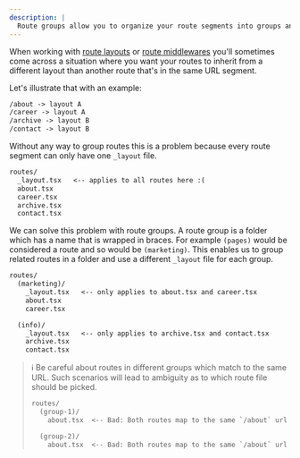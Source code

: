 ```yaml
---
description: |
  Route groups allow you to organize your route segments into groups and share layout or middleware code without affecting the URL structure.
---
```


When working with [route layouts](/docs/canary/concepts/route-layout) or
[route middlewares](/docs/canary/concepts/middleware) you'll sometimes come
across a situation where you want your routes to inherit from a different layout
than another route that's in the same URL segment.

Let's illustrate that with an example:

```txt { "title": "Intended URL to layout mapping"}
/about -> layout A
/career -> layout A
/archive -> layout B
/contact -> layout B
```

Without any way to group routes this is a problem because every route segment
can only have one `_layout` file.

```txt { "title": "Project structure "}
routes/
  _layout.tsx   <-- applies to all routes here :(
  about.tsx
  career.tsx
  archive.tsx
  contact.tsx
```

We can solve this problem with route groups. A route group is a folder which has
a name that is wrapped in braces. For example `(pages)` would be considered a
route and so would be `(marketing)`. This enables us to group related routes in
a folder and use a different `_layout` file for each group.

```txt { "title": "Project structure"}
routes/
  (marketing)/
    _layout.tsx   <-- only applies to about.tsx and career.tsx
    about.tsx
    career.tsx

  (info)/
    _layout.tsx   <-- only applies to archive.tsx and contact.tsx
    archive.tsx
    contact.tsx
```

> ℹ️ Be careful about routes in different groups which match to the same URL.
> Such scenarios will lead to ambiguity as to which route file should be picked.
>
> ```txt { "title": "Project structure"}
> routes/
>   (group-1)/
>     about.tsx  <-- Bad: Both routes map to the same `/about` url
>
>   (group-2)/
>     about.tsx  <-- Bad: Both routes map to the same `/about` url
> ```
